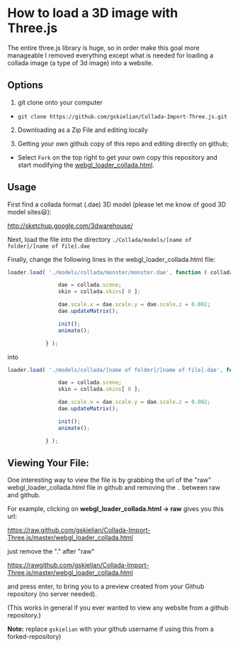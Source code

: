 How to load a 3D image with Three.js
===================================

The entire three.js library is huge, so in order make this goal more manageable I removed everything except what is needed for loading a collada image (a type of 3d image) into a website.

Options
-------


1. git clone onto your computer 
  * `git clone https://github.com/gskielian/Collada-Import-Three.js.git`

2. Downloading as a Zip File and editing locally

3. Getting your own github copy of this repo and editing directly on github;
  * Select `Fork` on the top right to get your own copy this repository and start modifying the [webgl_loader_collada.html](webgl_loader_collada.html).


Usage
-----

First find a collada format (.dae) 3D model (please let me know of good 3D model sites:smiley:):

http://sketchup.google.com/3dwarehouse/

Next, load the file into the directory `./Collada/models/[name of folder]/[name of file].dae`

Finally, change the following lines in the webgl_loader_collada.html file:

```javascript
loader.load( './models/collada/monster/monster.dae', function ( collada ) {

				dae = collada.scene;
				skin = collada.skins[ 0 ];

				dae.scale.x = dae.scale.y = dae.scale.z = 0.002;
				dae.updateMatrix();

				init();
				animate();

			} );
```
into
```javascript
loader.load( './models/collada/[name of folder]/[name of file].dae', function ( collada ) {

				dae = collada.scene;
				skin = collada.skins[ 0 ];

				dae.scale.x = dae.scale.y = dae.scale.z = 0.002;
				dae.updateMatrix();

				init();
				animate();

			} );
```
 

Viewing Your File:
------------------

One interesting way to view the file is by grabbing the url of the "raw" webgl_loader_collada.html file in github and removing the `.` between raw and github.



For example, clicking on **webgl_loader_collada.html -> raw** gives you this url:

https://raw.github.com/gskielian/Collada-Import-Three.js/master/webgl_loader_collada.html

just remove the "." after "raw" 

https://rawgithub.com/gskielian/Collada-Import-Three.js/master/webgl_loader_collada.html

and press enter, to bring you to a preview created from your Github repository (no server needed).

(This works in general if you ever wanted to view any website from a github repository.)


**Note:** replace `gskielian` with your github username if using this from a forked-repository)

